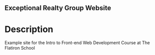 Exceptional Realty Group Website
---
# Description
Example site for the Intro to Front-end Web Development Course at The Flatiron School
